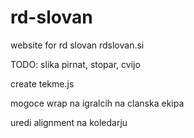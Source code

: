 # rd-slovan

website for rd slovan
rdslovan.si

TODO:
slika pirnat, stopar, cvijo

create tekme.js

mogoce wrap na igralcih na clanska ekipa

uredi alignment na koledarju


